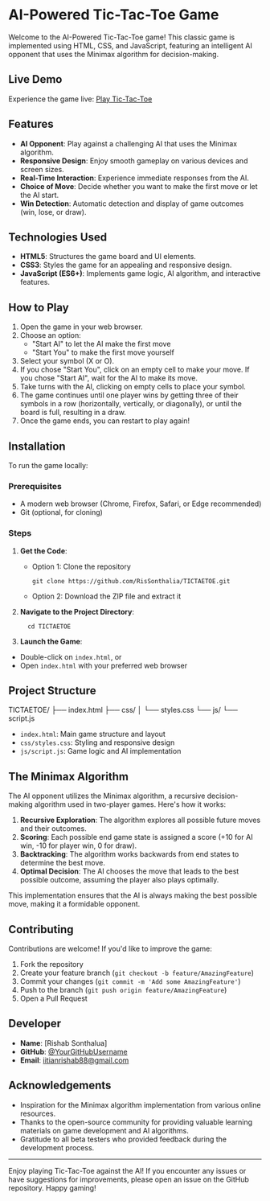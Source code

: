 # AI-Powered Tic-Tac-Toe Game

Welcome to the AI-Powered Tic-Tac-Toe game! This classic game is implemented using HTML, CSS, and JavaScript, featuring an intelligent AI opponent that uses the Minimax algorithm for decision-making.

## Live Demo

Experience the game live: [Play Tic-Tac-Toe](https://rissonthalia.github.io/TICTAETOE/)

## Features

- **AI Opponent**: Play against a challenging AI that uses the Minimax algorithm.
- **Responsive Design**: Enjoy smooth gameplay on various devices and screen sizes.
- **Real-Time Interaction**: Experience immediate responses from the AI.
- **Choice of Move**: Decide whether you want to make the first move or let the AI start.
- **Win Detection**: Automatic detection and display of game outcomes (win, lose, or draw).

## Technologies Used

- **HTML5**: Structures the game board and UI elements.
- **CSS3**: Styles the game for an appealing and responsive design.
- **JavaScript (ES6+)**: Implements game logic, AI algorithm, and interactive features.

## How to Play

1. Open the game in your web browser.
2. Choose an option:
   - "Start AI" to let the AI make the first move
   - "Start You" to make the first move yourself
3. Select your symbol (X or O).
4. If you chose "Start You", click on an empty cell to make your move. If you chose "Start AI", wait for the AI to make its move.
5. Take turns with the AI, clicking on empty cells to place your symbol.
6. The game continues until one player wins by getting three of their symbols in a row (horizontally, vertically, or diagonally), or until the board is full, resulting in a draw.
7. Once the game ends, you can restart to play again!

## Installation

To run the game locally:

### Prerequisites

- A modern web browser (Chrome, Firefox, Safari, or Edge recommended)
- Git (optional, for cloning)

### Steps

1. **Get the Code**:
   - Option 1: Clone the repository
     ```
     git clone https://github.com/RisSonthalia/TICTAETOE.git
     ```
   - Option 2: Download the ZIP file and extract it

2. **Navigate to the Project Directory**:
   ```
     cd TICTAETOE
     ```
3. **Launch the Game**:
- Double-click on `index.html`, or
- Open `index.html` with your preferred web browser

## Project Structure
TICTAETOE/
├── index.html
├── css/
│   └── styles.css
└── js/
    └── script.js
- `index.html`: Main game structure and layout
- `css/styles.css`: Styling and responsive design
- `js/script.js`: Game logic and AI implementation

## The Minimax Algorithm

The AI opponent utilizes the Minimax algorithm, a recursive decision-making algorithm used in two-player games. Here's how it works:

1. **Recursive Exploration**: The algorithm explores all possible future moves and their outcomes.
2. **Scoring**: Each possible end game state is assigned a score (+10 for AI win, -10 for player win, 0 for draw).
3. **Backtracking**: The algorithm works backwards from end states to determine the best move.
4. **Optimal Decision**: The AI chooses the move that leads to the best possible outcome, assuming the player also plays optimally.

This implementation ensures that the AI is always making the best possible move, making it a formidable opponent.

## Contributing

Contributions are welcome! If you'd like to improve the game:

1. Fork the repository
2. Create your feature branch (`git checkout -b feature/AmazingFeature`)
3. Commit your changes (`git commit -m 'Add some AmazingFeature'`)
4. Push to the branch (`git push origin feature/AmazingFeature`)
5. Open a Pull Request


## Developer

- **Name**: [Rishab Sonthalua]
- **GitHub**: [@YourGitHubUsername](https://github.com/RisSonthalia)
- **Email**: iitianrishab88@gmail.com

## Acknowledgements

- Inspiration for the Minimax algorithm implementation from various online resources.
- Thanks to the open-source community for providing valuable learning materials on game development and AI algorithms.
- Gratitude to all beta testers who provided feedback during the development process.

---

Enjoy playing Tic-Tac-Toe against the AI! If you encounter any issues or have suggestions for improvements, please open an issue on the GitHub repository. Happy gaming!
